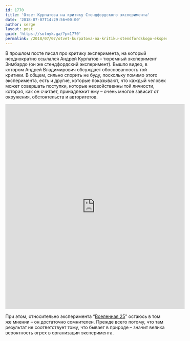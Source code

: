 ```yaml
---
id: 1770
title: 'Ответ Курпатова на критику Стендфордского эксперимента'
date: '2018-07-07T14:29:56+00:00'
author: serge
layout: post
guid: 'https://sotnyk.ga/?p=1770'
permalink: /2018/07/07/otvet-kurpatova-na-kritiku-stendfordskogo-eksperimenta/
---
```


В прошлом посте писал про критику эксперимента, на который неоднократно ссылался Андрей Курпатов – тюремный эксперимент Зимбардо (он же стендфордский эксперимент). Вышло видео, в котором Андрей Владимирович обсуждает обоснованность той критики. В общем, сильно спорить не буду, поскольку помимо этого эксперимента, есть и другие, которые показывают, что каждый человек может совершать поступки, которые несвойственны той личности, которая, как он считает, принадлежит ему – очень многое зависит от окружения, обстоятельств и авторитетов.

<iframe allow="autoplay; encrypted-media" allowfullscreen="" frameborder="0" height="640" loading="lazy" src="https://www.youtube.com/embed/Wvmv60AIC7s?rel=0" width="560"></iframe>

При этом, относительно эксперимента “[Вселенная 25](https://ru.wikipedia.org/wiki/%D0%9A%D1%8D%D0%BB%D1%85%D1%83%D0%BD,_%D0%94%D0%B6%D0%BE%D0%BD_(%D1%8D%D1%82%D0%BE%D0%BB%D0%BE%D0%B3)#%D0%AD%D0%BA%D1%81%D0%BF%D0%B5%D1%80%D0%B8%D0%BC%D0%B5%D0%BD%D1%82%D1%8B_%D1%81_%D0%BC%D1%8B%D1%88%D0%B0%D0%BC%D0%B8)” остаюсь в том же мнении – он достаточно сомнителен. Прежде всего потому, что там результат не соответствует тому, что бывает в природе – значит велика вероятность огрех в организации эксперимента.